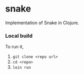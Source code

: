 # snake

Implementation of Snake in Clojure.

### Local build

To run it,
1. `git clone <repo url>`
2. `cd <repo>`
3. `lein run`

